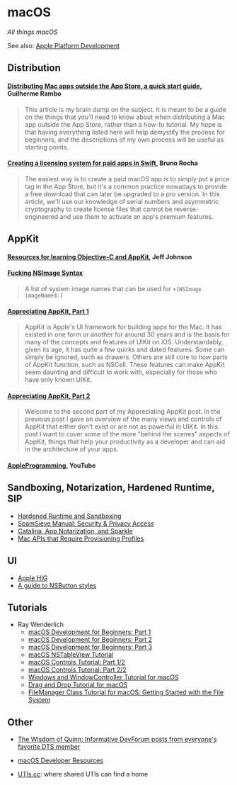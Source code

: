 # macOS

*All things macOS*

See also: [Apple Platform Development](../apple_platform)

## Distribution

#### [Distributing Mac apps outside the App Store, a quick start guide](https://rambo.codes/posts/2021-01-08-distributing-mac-apps-outside-the-app-store), Guilherme Rambo

> This article is my brain dump on the subject. It is meant to be a guide on the things that you’ll need to know about when distributing a Mac app outside the App Store, rather than a how-to tutorial. My hope is that having everything listed here will help demystify the process for beginners, and the descriptions of my own process will be useful as starting points.

#### [Creating a licensing system for paid apps in Swift](https://swiftrocks.com/creating-a-license-system-for-paid-apps-in-swift.html), Bruno Rocha

> The easiest way is to create a paid macOS app is to simply put a price tag in the App Store, but it's a common practice nowadays to provide a free download that can later be upgraded to a pro version. In this article, we'll use our knowledge of serial numbers and asymmetric cryptography to create license files that cannot be reverse-engineered and use them to activate an app's premium features.

## AppKit

#### [Resources for learning Objective-C and AppKit](https://lapcatsoftware.com/articles/learning.html), Jeff Johnson

#### [Fucking NSImage Syntax](https://hetima.github.io/fucking_nsimage_syntax/)

> A list of system image names that can be used for `+[NSImage imageNamed:]`

#### [Appreciating AppKit, Part 1](https://pilky.me/appreciating-appkit-part-1/)
> AppKit is Apple's UI framework for building apps for the Mac. It has existed in one form or another for around 30 years and is the basis for many of the concepts and features of UIKit on iOS. Understandably, given its age, it has quite a few quirks and dated features. Some can simply be ignored, such as drawers. Others are still core to how parts of AppKit function, such as NSCell. These features can make AppKit seem daunting and difficult to work with, especially for those who have only known UIKit.

#### [Appreciating AppKit, Part 2](https://pilky.me/appreciating-appkit-part-2/)
> Welcome to the second part of my Appreciating AppKit post. In the previous post I gave an overview of the many views and controls of AppKit that either don't exist or are not as powerful in UIKit. In this post I want to cover some of the more "behind the scenes" aspects of AppKit, things that help your productivity as a developer and can aid in the architecture of your apps.

#### [AppleProgramming](https://www.youtube.com/c/AppleProgramming/videos), YouTube

## Sandboxing, Notarization, Hardened Runtime, SIP

- [Hardened Runtime and Sandboxing](https://lapcatsoftware.com/articles/hardened-runtime-sandboxing.html)
- [SpamSieve Manual: Security & Privacy Access](https://c-command.com/spamsieve/help/security-privacy-acce)
- [Catalina, App Notarization, and Sparkle](https://furbo.org/2019/08/16/catalina-app-notarization-and-sparkle/)
- [Mac APIs that Require Provisioning Profiles](https://mjtsai.com/blog/2021/03/16/mac-apis-that-require-provisioning-profiles/)

## UI

- [Apple HIG](https://developer.apple.com/design/human-interface-guidelines/macos/overview/themes/)
- [A guide to NSButton styles](https://mackuba.eu/2014/10/06/a-guide-to-nsbutton-styles/)

## Tutorials

- Ray Wenderlich
  - [macOS Development for Beginners: Part 1](https://www.raywenderlich.com/731-macos-development-for-beginners-part-1)
  - [macOS Development for Beginners: Part 2](https://www.raywenderlich.com/730-macos-development-for-beginners-part-2)
  - [macOS Development for Beginners: Part 3](https://www.raywenderlich.com/729-macos-development-for-beginners-part-3)
  - [macOS NSTableView Tutorial](https://www.raywenderlich.com/830-macos-nstableview-tutorial)
  - [macOS Controls Tutorial: Part 1/2](https://www.raywenderlich.com/759-macos-controls-tutorial-part-1-2)
  - [macOS Controls Tutorial: Part 2/2](https://www.raywenderlich.com/760-macos-controls-tutorial-part-2-2)
  - [Windows and WindowController Tutorial for macOS](https://www.raywenderlich.com/613-windows-and-windowcontroller-tutorial-for-macos)
  - [Drag and Drop Tutorial for macOS](https://www.raywenderlich.com/1016-drag-and-drop-tutorial-for-macos)
  - [FileManager Class Tutorial for macOS: Getting Started with the File System](https://www.raywenderlich.com/666-filemanager-class-tutorial-for-macos-getting-started-with-the-file-system)

## Other

- [The Wisdom of Quinn: Informative DevForum posts from everyone's favorite DTS member](https://github.com/macshome/The-Wisdom-of-Quinn)

- [macOS Developer Resources](https://github.com/hisaac/macOS-Developer-Resources)

- [UTIs.cc](www.utis.cc): where shared UTIs can find a home

